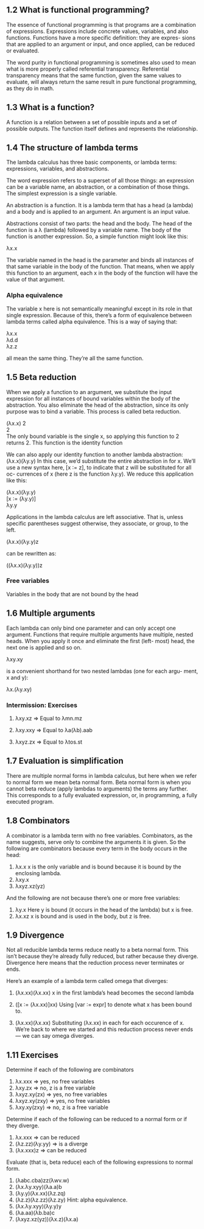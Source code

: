 ## 1.2 What is functional programming?

The essence
of functional programming is that programs are a combination of
expressions. Expressions include concrete values, variables, and also
functions. Functions have a more specific definition: they are expres-
sions that are applied to an argument or input, and once applied, can
be reduced or evaluated.

The word purity in functional programming is sometimes also used to
mean what is more properly called referential transparency. Referential
transparency means that the same function, given the same values
to evaluate, will always return the same result in pure functional
programming, as they do in math.


## 1.3 What is a function?

A function is a relation between a set of
possible inputs and a set of possible outputs. The function itself
defines and represents the relationship.


## 1.4 The structure of lambda terms

The lambda calculus has three basic components, or lambda terms:
expressions, variables, and abstractions.

The word expression refers to a superset of all those things: an expression can be a variable name, an
abstraction, or a combination of those things. The simplest expression
is a single variable.

An abstraction is a function. It is a lambda term that has a head (a
lambda) and a body and is applied to an argument. An argument is an
input value.


Abstractions consist of two parts: the head and the body. The head of
the function is a λ (lambda) followed by a variable name. The body of
the function is another expression. So, a simple function might look
like this:

λx.x

The variable named in the head is the parameter and binds all instances
of that same variable in the body of the function. That means, when
we apply this function to an argument, each x in the body of the
function will have the value of that argument.

### Alpha equivalence

The variable x here is not semantically meaningful except in its role in
that single expression. Because of this, there’s a form of equivalence
between lambda terms called alpha equivalence. This is a way of saying
that:

λx.x   
λd.d   
λz.z   

all mean the same thing. They’re all the same function.


## 1.5 Beta reduction

When we apply a function to an argument, we substitute the input
expression for all instances of bound variables within the body of
the abstraction. You also eliminate the head of the abstraction, since
its only purpose was to bind a variable. This process is called beta
reduction.

(λx.x) 2  
2  
The only bound variable is the single x, so applying this function to 2
returns 2. This function is the identity function

We can also apply our identity function to another lambda abstraction:
(λx.x)(λy.y)
In this case, we’d substitute the entire abstraction in for x. We’ll use a
new syntax here, [x ∶= z], to indicate that z will be substituted for all oc-
currences of x (here z is the function λy.y). We reduce this application
like this:

(λx.x)(λy.y)   
[x ∶= (λy.y)]   
λy.y   

Applications in the lambda calculus are left associative. That is, unless
specific parentheses suggest otherwise, they associate, or group, to
the left.

(λx.x)(λy.y)z  

can be rewritten as:

((λx.x)(λy.y))z   

### Free variables

Variables in the body that are not bound by the head


## 1.6 Multiple arguments

Each lambda can only bind one parameter and can only accept one
argument. Functions that require multiple arguments have multiple,
nested heads. When you apply it once and eliminate the first (left-
most) head, the next one is applied and so on.

λxy.xy   

is a convenient shorthand for two nested lambdas (one for each argu-
ment, x and y):

λx.(λy.xy)   

### Intermission: Exercises
1. λxy.xz
=> Equal to λmn.mz

2. λxy.xxy
=> Equal to λa(λb).aab

3. λxyz.zx
=> Equal to λtos.st


## 1.7 Evaluation is simplification

There are multiple normal forms in lambda calculus, but here when
we refer to normal form we mean beta normal form. Beta normal form
is when you cannot beta reduce (apply lambdas to arguments) the
terms any further. This corresponds to a fully evaluated expression,
or, in programming, a fully executed program.

## 1.8 Combinators

A combinator is a lambda term with no free variables. Combinators,
as the name suggests, serve only to combine the arguments it is given.
So the following are combinators because every term in the body
occurs in the head:

1. λx.x
x is the only variable and is bound because it is bound by the
enclosing lambda.
2. λxy.x
3. λxyz.xz(yz)

And the following are not because there’s one or more free variables:

1. λy.x
Here y is bound (it occurs in the head of the lambda) but x is free.
2. λx.xz
x is bound and is used in the body, but z is free.


## 1.9 Divergence

Not all reducible lambda terms reduce neatly to a beta normal form.
This isn’t because they’re already fully reduced, but rather because
they diverge. Divergence here means that the reduction process never
terminates or ends.

Here’s an example of a lambda term called omega that
diverges:
1. (λx.xx)(λx.xx)
x in the first lambda’s head becomes the second lambda

2. ([x ∶= (λx.xx)]xx)
Using [var ∶= expr] to denote what x has been bound to.

3. (λx.xx)(λx.xx)
Substituting (λx.xx) in each for each occurence of x. We’re back
to where we started and this reduction process never ends — we
can say omega diverges.


## 1.11 Exercises

Determine if each of the following are combinators
1. λx.xxx => yes, no free variables
2. λxy.zx => no, z is a free variable
3. λxyz.xy(zx) => yes, no free variables
4. λxyz.xy(zxy) => yes, no free variables
5. λxy.xy(zxy) => no, z is a free variable

Determine if each of the following can be
reduced to a normal form or if they diverge.
1. λx.xxx => can be reduced
2. (λz.zz)(λy.yy) => is a diverge
3. (λx.xxx)z => can be reduced

Evaluate (that is, beta reduce) each of the following
expressions to normal form.

1. (λabc.cba)zz(λwv.w)
2. (λx.λy.xyy)(λa.a)b
3. (λy.y)(λx.xx)(λz.zq)
4. (λz.z)(λz.zz)(λz.zy)
Hint: alpha equivalence.
5. (λx.λy.xyy)(λy.y)y
6. (λa.aa)(λb.ba)c
7. (λxyz.xz(yz))(λx.z)(λx.a)
